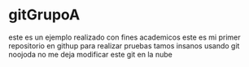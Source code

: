 # gitGrupoA
este es un ejemplo realizado con fines academicos
este es mi primer repositorio en githup para realizar pruebas
tamos insanos usando git
noojoda no me deja modificar este git en la nube





